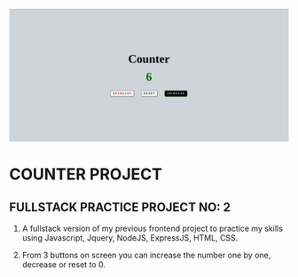 ![Example](public/counterProject.png)

# COUNTER PROJECT

## FULLSTACK PRACTICE PROJECT NO: 2

1. A fullstack version of my previous frontend project to practice my skills using Javascript, Jquery, NodeJS, ExpressJS, HTML, CSS.

2. From 3 buttons on screen you can increase the number one by one, decrease or reset to 0.
